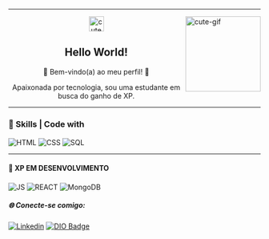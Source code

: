 <hr>

<!-- GIF G -->
<img align="right" alt="cute-gif" height="150" width="150" src="https://github.com/liliangeovana/liliangeovana/assets/119058582/c40a6407-02fd-41c1-b272-c73b2617fd79">

<!-- DIV TÍTULO E SUBTÍTULO -->
<div  align="center">
 <!-- GIF P -->
 <img align="center" alt="cute-gif" height="30" src="https://user-images.githubusercontent.com/119058582/236561127-7287a52a-d839-4c45-be81-4a75e1c64ea0.gif">
 
 <!--- título --->
 <h2>Hello World!</h2>
 
<!-- subtítulo -->
  🌟 Bem-vindo(a) ao meu perfil! 🌟</p>
  Apaixonada por tecnologia, sou uma estudante em busca do ganho de XP.
</div>
<!-- FIM DIV TÍTULO E SUBTÍTULO -->

<hr>

<!--- TAGS DE SKILL-->
<h3>📌 Skills | Code with</h3>
<div style="dispaly=in-line block">
  <img align="center" alt="HTML" height="" width="" src="https://img.shields.io/badge/html5-%23E34F26.svg?style=for-the-badge&logo=html5&logoColor=white">
  <img align="center" alt="CSS" height="" width="" src="https://img.shields.io/badge/css3-%231572B6.svg?style=for-the-badge&logo=css3&logoColor=white">
  <img align="center" alt="SQL" height="" width="" src="https://img.shields.io/badge/sqlite-%2307405e.svg?style=for-the-badge&logo=sqlite&logoColor=white">
</div>

<hr>

<!--ESTUDOS ATUAIS-->   
<h4>🚀 XP EM DESENVOLVIMENTO</h4> 
<div style="dispaly=in-line block">
     <p> 
      <img align="center" alt="JS" height="" width="" src="https://img.shields.io/badge/javascript-%23323330.svg?style=for-the-badge&logo=javascript&logoColor=%23F7DF1E">
      <img align="center" alt="REACT" height="" width="" src="https://img.shields.io/badge/react-%2320232a.svg?style=for-the-badge&logo=react&logoColor=%2361DAFB">
      <img align="center" alt="MongoDB" height="" width="" src="https://img.shields.io/badge/MongoDB-%234ea94b.svg?style=for-the-badge&logo=mongodb&logoColor=white">
     </p>
</div>

<!-- SOCIAL MEDIA -->
<h5>🌐 Conecte-se comigo:</h5> 

[![Linkedin](https://img.shields.io/badge/LINKEDIN-0a66c2)](https://www.linkedin.com/in/l%C3%ADlian-saraiva-766b23243/) [![DIO Badge](https://img.shields.io/badge/DIO-8A2BE2?link=https%3A%2F%2Fwww.dio.me%2Fusers%2Flili_ggsb)](https://www.dio.me/users/lili_ggsb)














